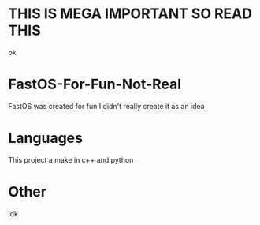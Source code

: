 # THIS IS MEGA IMPORTANT SO READ THIS
ok
# FastOS-For-Fun-Not-Real
FastOS was created for fun I didn't really create it as an idea
#
# Languages
This project a make in c++ and python
# Other
idk 
